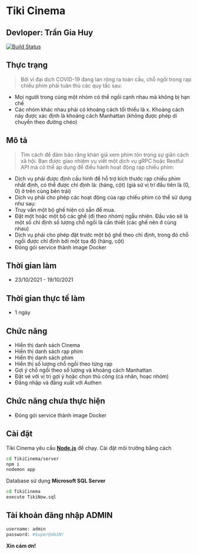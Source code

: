 # Tiki Cinema
## Devloper: Trần Gia Huy
[![Build Status](https://travis-ci.org/joemccann/dillinger.svg?branch=master)](https://travis-ci.org/joemccann/dillinger)
## Thực trạng
> Bởi vì đại dịch COVID-19 đang lan rộng ra toàn cầu, chỗ ngồi trong rạp chiếu phim phải tuân thủ các quy tắc sau:
- Mọi người trong cùng một nhóm có thể ngồi cạnh nhau mà không bị hạn chế
- Các nhóm khác nhau phải có khoảng cách tối thiểu là x. Khoảng cách này  được xác định là khoảng cách Manhattan (không được phép di chuyển theo đường chéo)
## Mô tả
> Tìm cách để đảm bảo rằng khán giả xem phim tôn trọng sự giãn cách xã hội. Bạn được giao nhiệm vụ viết một dịch vụ gRPC hoặc Restful API mà có thể áp dụng để điều hành hoạt động rạp chiếu phim:
- Dịch vụ phải được định cấu hình để hỗ trợ kích thước rạp chiếu phim nhất định, có thể được chỉ định là: (hàng, cột)  (giả sử vị trí đầu tiên là (0, 0) ở trên cùng bên trái)
- Dịch vụ phải cho phép các hoạt động của rạp chiếu phim có thể sử dụng như sau:
- Truy vấn một bộ ghế hiện có sẵn để mua. 
- Đặt một hoặc một bộ các ghế (đi theo nhóm) ngẫu nhiên. Đầu vào sẽ là một số chỉ định số lượng chỗ ngồi là cần thiết (các ghế nên ở cùng nhau)
- Dịch vụ phải cho phép đặt trước một bộ ghế  theo chỉ định, trong đó chỗ ngồi được chỉ định bởi một tọa độ (hàng, cột)
- Đóng gói service thành image Docker

## Thời gian làm
- 23/10/2021 - 19/10/2021

## Thời gian thực tế làm
- 1 ngày


## Chức năng
- Hiển thị danh sách Cinema
- Hiển thị danh sách rạp phim
- Hiển thị danh sách phim
- Hiển thị số lượng chỗ ngồi theo từng rạp
- Gợi ý chỗ ngồi theo số lượng và khoảng cách Manhattan
- Đặt vé với vị trị gợi ý hoặc chọn thủ công (cá nhân, hoạc nhóm)
- Đăng nhập và đăng xuất với Authen

## Chức năng chưa thực hiện
- Đóng gói service thành image Docker

## Cài đặt

Tiki Cinema yêu cầu **[Node.js](https://nodejs.org/)** để chạy.
Cài đặt môi trường bằng cách
```sh
cd TikiCinema/server
npm i
nodemon app
```
Database sử dụng **Microsoft SQL Server**
```sh
cd TikiCinema
execute TikiNow.sql
```

## Tài khoản đăng nhập ADMIN
```sh
username: admin
password: #$uper@dm1N!
```
**Xin cám ơn!**

